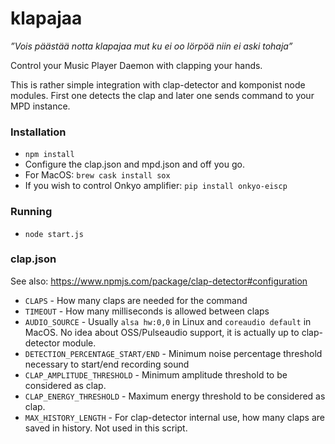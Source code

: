 # klapajaa
_”Vois päästää notta klapajaa mut ku ei oo lörpöä niin ei aski tohaja”_

Control your Music Player Daemon with clapping your hands.

This is rather simple integration with clap-detector and komponist node modules. First one detects the clap and later one sends command to your MPD instance.

### Installation
* `npm install`
* Configure the clap.json and mpd.json and off you go.
* For MacOS: `brew cask install sox`
* If you wish to control Onkyo amplifier: `pip install onkyo-eiscp`

### Running
* `node start.js`

### clap.json

See also: https://www.npmjs.com/package/clap-detector#configuration

* `CLAPS` - How many claps are needed for the command
* `TIMEOUT` - How many milliseconds is allowed between claps
* `AUDIO_SOURCE` - Usually `alsa hw:0,0` in Linux and `coreaudio default` in MacOS. No idea about OSS/Pulseaudio support, it is actually up to clap-detector module.
* `DETECTION_PERCENTAGE_START/END` - Minimum noise percentage threshold necessary to start/end recording sound
* `CLAP_AMPLITUDE_THRESHOLD` - Minimum amplitude threshold to be considered as clap.
* `CLAP_ENERGY_THRESHOLD` - Maximum energy threshold to be considered as clap.
* `MAX_HISTORY_LENGTH` - For clap-detector internal use, how many claps are saved in history. Not used in this script.
